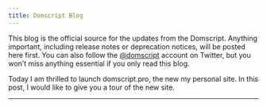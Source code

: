 ```yaml
---
title: Domscript Blog
---
```


<Intro>

This blog is the official source for the updates from the Domscript. Anything important, including release notes or deprecation notices, will be posted here first. You can also follow the [@domscript](https://twitter.com/domscript) account on Twitter, but you won’t miss anything essential if you only read this blog.

</Intro>

<div className="sm:-mx-5 flex flex-col gap-5 mt-12">

<BlogCard title="Introducing domscript.pro" date="April 15, 2023" url="/blog/2023/04/15/introducing-domscript-pro">

Today I am thrilled to launch domscript.pro, the new my personal site. In this post, I would like to give you a tour of the new site.

</BlogCard>

</div>

---

